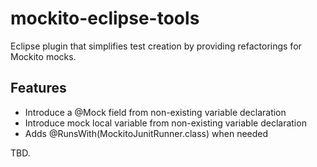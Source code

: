 mockito-eclipse-tools
=====================

Eclipse plugin that simplifies test creation by providing refactorings for Mockito mocks.

## Features
* Introduce a @Mock field from non-existing variable declaration
* Introduce mock local variable from non-existing variable declaration
* Adds @RunsWith(MockitoJunitRunner.class) when needed

TBD.
